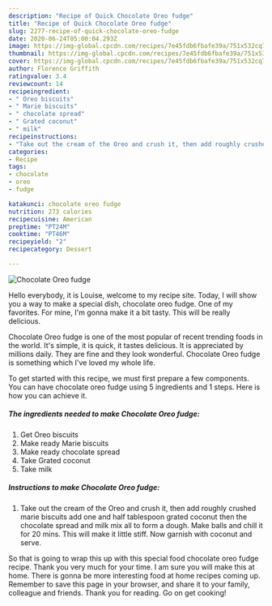 ```yaml
---
description: "Recipe of Quick Chocolate Oreo fudge"
title: "Recipe of Quick Chocolate Oreo fudge"
slug: 2277-recipe-of-quick-chocolate-oreo-fudge
date: 2020-06-24T05:00:04.293Z
image: https://img-global.cpcdn.com/recipes/7e45fdb6fbafe39a/751x532cq70/chocolate-oreo-fudge-recipe-main-photo.jpg
thumbnail: https://img-global.cpcdn.com/recipes/7e45fdb6fbafe39a/751x532cq70/chocolate-oreo-fudge-recipe-main-photo.jpg
cover: https://img-global.cpcdn.com/recipes/7e45fdb6fbafe39a/751x532cq70/chocolate-oreo-fudge-recipe-main-photo.jpg
author: Florence Griffith
ratingvalue: 3.4
reviewcount: 14
recipeingredient:
- " Oreo biscuits"
- " Marie biscuits"
- " chocolate spread"
- " Grated coconut"
- " milk"
recipeinstructions:
- "Take out the cream of the Oreo and crush it, then add roughly crushed marie biscuits add one and half tablespoon grated coconut then the chocolate spread and milk mix all to form a dough. Make balls and chill it for 20 mins. This will make it little stiff. Now garnish with coconut and serve."
categories:
- Recipe
tags:
- chocolate
- oreo
- fudge

katakunci: chocolate oreo fudge 
nutrition: 273 calories
recipecuisine: American
preptime: "PT24M"
cooktime: "PT46M"
recipeyield: "2"
recipecategory: Dessert

---
```



![Chocolate Oreo fudge](https://img-global.cpcdn.com/recipes/7e45fdb6fbafe39a/751x532cq70/chocolate-oreo-fudge-recipe-main-photo.jpg)

Hello everybody, it is Louise, welcome to my recipe site. Today, I will show you a way to make a special dish, chocolate oreo fudge. One of my favorites. For mine, I'm gonna make it a bit tasty. This will be really delicious.



Chocolate Oreo fudge is one of the most popular of recent trending foods in the world. It's simple, it is quick, it tastes delicious. It is appreciated by millions daily. They are fine and they look wonderful. Chocolate Oreo fudge is something which I've loved my whole life.


To get started with this recipe, we must first prepare a few components. You can have chocolate oreo fudge using 5 ingredients and 1 steps. Here is how you can achieve it.

<!--inarticleads1-->

##### The ingredients needed to make Chocolate Oreo fudge:

1. Get  Oreo biscuits
1. Make ready  Marie biscuits
1. Make ready  chocolate spread
1. Take  Grated coconut
1. Take  milk




<!--inarticleads2-->

##### Instructions to make Chocolate Oreo fudge:

1. Take out the cream of the Oreo and crush it, then add roughly crushed marie biscuits add one and half tablespoon grated coconut then the chocolate spread and milk mix all to form a dough. Make balls and chill it for 20 mins. This will make it little stiff. Now garnish with coconut and serve.




So that is going to wrap this up with this special food chocolate oreo fudge recipe. Thank you very much for your time. I am sure you will make this at home. There is gonna be more interesting food at home recipes coming up. Remember to save this page in your browser, and share it to your family, colleague and friends. Thank you for reading. Go on get cooking!
